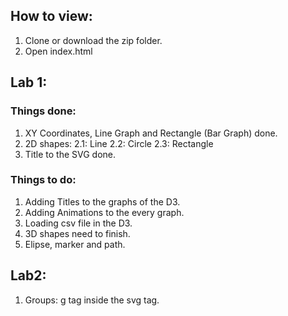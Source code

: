 ## How to view: 
1. Clone or download the zip folder.
2. Open index.html 

## Lab 1:
### Things done:
1. XY Coordinates, Line Graph and Rectangle (Bar Graph) done. 
2. 2D shapes:
    2.1: Line
    2.2: Circle
    2.3: Rectangle
3. Title to the SVG done.

### Things to do: 
1. Adding  Titles to the graphs of the D3.
2. Adding Animations to the every graph.
3. Loading csv file in the D3.
4. 3D shapes need to finish.
5. Elipse, marker and path.


## Lab2: 
1. Groups: g tag inside the svg tag. 
